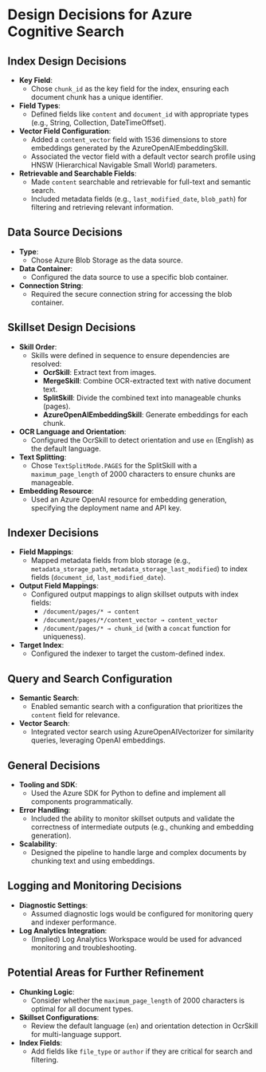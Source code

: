 # Design Decisions for Azure Cognitive Search

## Index Design Decisions
- **Key Field**: 
  - Chose `chunk_id` as the key field for the index, ensuring each document chunk has a unique identifier.
- **Field Types**: 
  - Defined fields like `content` and `document_id` with appropriate types (e.g., String, Collection, DateTimeOffset).
- **Vector Field Configuration**: 
  - Added a `content_vector` field with 1536 dimensions to store embeddings generated by the AzureOpenAIEmbeddingSkill.
  - Associated the vector field with a default vector search profile using HNSW (Hierarchical Navigable Small World) parameters.
- **Retrievable and Searchable Fields**: 
  - Made `content` searchable and retrievable for full-text and semantic search.
  - Included metadata fields (e.g., `last_modified_date`, `blob_path`) for filtering and retrieving relevant information.

## Data Source Decisions
- **Type**: 
  - Chose Azure Blob Storage as the data source.
- **Data Container**: 
  - Configured the data source to use a specific blob container.
- **Connection String**: 
  - Required the secure connection string for accessing the blob container.

## Skillset Design Decisions
- **Skill Order**: 
  - Skills were defined in sequence to ensure dependencies are resolved:
    - **OcrSkill**: Extract text from images.
    - **MergeSkill**: Combine OCR-extracted text with native document text.
    - **SplitSkill**: Divide the combined text into manageable chunks (pages).
    - **AzureOpenAIEmbeddingSkill**: Generate embeddings for each chunk.
- **OCR Language and Orientation**: 
  - Configured the OcrSkill to detect orientation and use `en` (English) as the default language.
- **Text Splitting**: 
  - Chose `TextSplitMode.PAGES` for the SplitSkill with a `maximum_page_length` of 2000 characters to ensure chunks are manageable.
- **Embedding Resource**: 
  - Used an Azure OpenAI resource for embedding generation, specifying the deployment name and API key.

## Indexer Decisions
- **Field Mappings**: 
  - Mapped metadata fields from blob storage (e.g., `metadata_storage_path`, `metadata_storage_last_modified`) to index fields (`document_id`, `last_modified_date`).
- **Output Field Mappings**: 
  - Configured output mappings to align skillset outputs with index fields:
    - `/document/pages/* → content`
    - `/document/pages/*/content_vector → content_vector`
    - `/document/pages/* → chunk_id` (with a `concat` function for uniqueness).
- **Target Index**: 
  - Configured the indexer to target the custom-defined index.

## Query and Search Configuration
- **Semantic Search**: 
  - Enabled semantic search with a configuration that prioritizes the `content` field for relevance.
- **Vector Search**: 
  - Integrated vector search using AzureOpenAIVectorizer for similarity queries, leveraging OpenAI embeddings.

## General Decisions
- **Tooling and SDK**: 
  - Used the Azure SDK for Python to define and implement all components programmatically.
- **Error Handling**: 
  - Included the ability to monitor skillset outputs and validate the correctness of intermediate outputs (e.g., chunking and embedding generation).
- **Scalability**: 
  - Designed the pipeline to handle large and complex documents by chunking text and using embeddings.

## Logging and Monitoring Decisions
- **Diagnostic Settings**: 
  - Assumed diagnostic logs would be configured for monitoring query and indexer performance.
- **Log Analytics Integration**: 
  - (Implied) Log Analytics Workspace would be used for advanced monitoring and troubleshooting.

## Potential Areas for Further Refinement
- **Chunking Logic**: 
  - Consider whether the `maximum_page_length` of 2000 characters is optimal for all document types.
- **Skillset Configurations**: 
  - Review the default language (`en`) and orientation detection in OcrSkill for multi-language support.
- **Index Fields**: 
  - Add fields like `file_type` or `author` if they are critical for search and filtering.